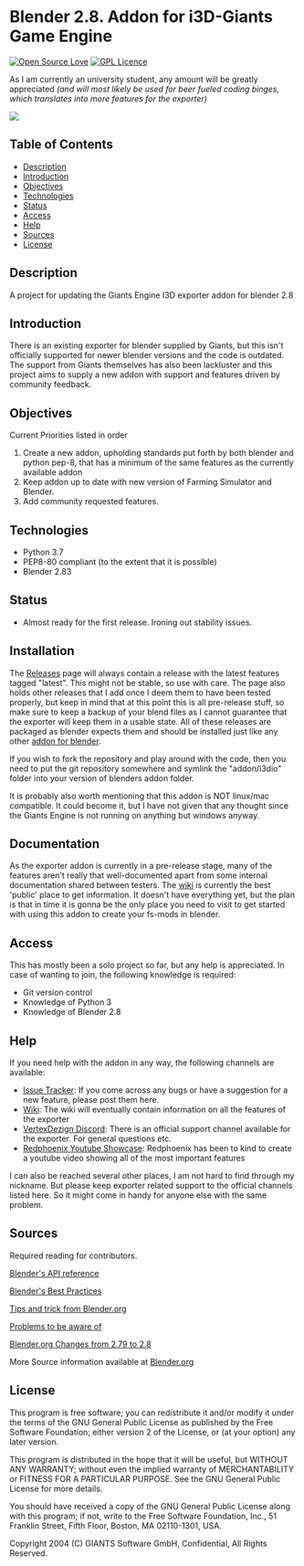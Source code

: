 # Blender 2.8. Addon for i3D-Giants Game Engine
[![Open Source Love](https://badges.frapsoft.com/os/v1/open-source.png?v=103)](https://github.com/ellerbrock/open-source-badges/)
[![GPL Licence](https://badges.frapsoft.com/os/gpl/gpl.png?v=103)](https://opensource.org/licenses/GPL-3.0/)

As I am currently an university student, any amount will be greatly appreciated *(and will most likely be used for beer fueled coding binges, which translates into more features for the exporter)*

[![](https://www.paypalobjects.com/en_US/DK/i/btn/btn_donateCC_LG.gif)](https://www.paypal.com/cgi-bin/webscr?cmd=_donations&business=3BLFKTJDUC4Y6&currency_code=EUR&source=url)


## Table of Contents

* [Description](#description)
* [Introduction](#introduction)
* [Objectives](#objectives)
* [Technologies](#technologies)
* [Status](#status)
* [Access](#access)
* [Help](#help)
* [Sources](#sources)
* [License](#license)

## Description

A project for updating the Giants Engine I3D exporter addon for blender 2.8

## Introduction

There is an existing exporter for blender supplied by Giants, but this isn't officially supported for newer blender versions and the code is outdated. The support from Giants themselves has also been lackluster and this project aims to supply a new addon with support and features driven by community feedback.


## Objectives

Current Priorities listed in order

1. Create a new addon, upholding standards put forth by both blender and python pep-8, that has a minimum of the same features as the currently available addon
2. Keep addon up to date with new version of Farming Simulator and Blender.
3. Add community requested features.


## Technologies
* Python 3.7
* PEP8-80 compliant (to the extent that it is possible)
* Blender 2.83

## Status

* Almost ready for the first release. Ironing out stability issues.

## Installation
The [Releases](https://github.com/StjerneIdioten/I3D-Blender-Addon/releases) page will always contain a release with the latest features tagged "latest". This might not be stable, so use with care. The page also holds other releases that I add once I deem them to have been tested properly, but keep in mind that at this point this is all pre-release stuff, so make sure to keep a backup of your blend files as I cannot guarantee that the exporter will keep them in a usable state.
All of these releases are packaged as blender expects them and should be installed just like any other [addon for blender](https://docs.blender.org/manual/en/latest/editors/preferences/addons.html#rd-party-add-ons). 

If you wish to fork the repository and play around with the code, then you need to put the git repository somewhere and symlink the "addon/i3dio" folder into your version of blenders addon folder.

It is probably also worth mentioning that this addon is NOT linux/mac compatible. It could become it, but I have not given that any thought since the Giants Engine is not running on anything but windows anyway.

## Documentation
As the exporter addon is currently in a pre-release stage, many of the features aren't really that well-documented apart from some internal documentation shared between testers. The [wiki](https://github.com/StjerneIdioten/I3D-Blender-Addon/wiki) is currently the best 'public' place to get information. It doesn't have everything yet, but the plan is that in time it is gonna be the only place you need to visit to get started with using this addon to create your fs-mods in blender.

## Access

This has mostly been a solo project so far, but any help is appreciated.
In case of wanting to join, the following knowledge is required:
* Git version control
* Knowledge of Python 3
* Knowledge of Blender 2.8

## Help

If you need help with the addon in any way, the following channels are available:
* [Issue Tracker](https://github.com/StjerneIdioten/I3D-Blender-Addon/issues): If you come across any bugs or have a suggestion for a new feature, please post them here.
* [Wiki](https://github.com/StjerneIdioten/I3D-Blender-Addon/wiki): The wiki will eventually contain information on all the features of the exporter
* [VertexDezign Discord](https://discord.gg/GVfNFpM): There is an official support channel available for the exporter. For general questions etc. 
* [Redphoenix Youtube Showcase](https://www.youtube.com/watch?v=lRDPuKh9gow): Redphoenix has been to kind to create a youtube video showing all of the most important features

I can also be reached several other places, I am not hard to find through my nickname. But please keep exporter related support to the official channels listed here. So it might come in handy for anyone else with the same problem.

## Sources

 Required reading for contributors.

[Blender's API reference](https://docs.blender.org/api/current/info_api_reference.html)

[Blender's Best Practices](https://docs.blender.org/api/current/info_best_practice.html)

[Tips and trick from Blender.org](https://docs.blender.org/api/current/info_tips_and_tricks.html)

[Problems to be aware of](https://docs.blender.org/api/current/info_gotcha.html)

[Blender.org Changes from 2.79 to 2.8](https://docs.blender.org/api/current/change_log.html)

More Source information available at [Blender.org](https://docs.blender.org/api/current/index.html)

## License

This program is free software; you can redistribute it and/or modify it under the terms of the GNU General Public License as published by the Free Software Foundation; either version 2 of the License, or (at your option) any later version.

This program is distributed in the hope that it will be useful, but WITHOUT ANY WARRANTY; without even the implied warranty of MERCHANTABILITY or FITNESS FOR A PARTICULAR PURPOSE. See the GNU General Public License for more details.

You should have received a copy of the GNU General Public License along with this program; if not, write to the Free Software Foundation, Inc., 51 Franklin Street, Fifth Floor, Boston, MA 02110-1301, USA.

Copyright 2004 (C) GIANTS Software GmbH, Confidential, All Rights Reserved.
